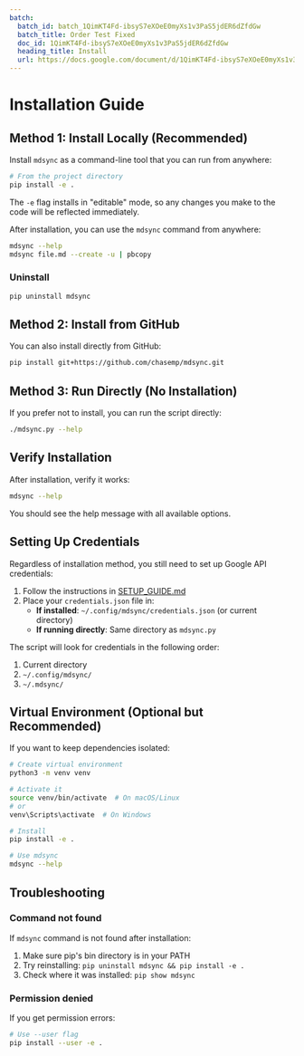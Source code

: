 ```yaml
---
batch:
  batch_id: batch_1QimKT4Fd-ibsyS7eXOeE0myXs1v3PaS5jdER6dZfdGw
  batch_title: Order Test Fixed
  doc_id: 1QimKT4Fd-ibsyS7eXOeE0myXs1v3PaS5jdER6dZfdGw
  heading_title: Install
  url: https://docs.google.com/document/d/1QimKT4Fd-ibsyS7eXOeE0myXs1v3PaS5jdER6dZfdGw/edit#heading=install
---
```


# Installation Guide

## Method 1: Install Locally (Recommended)

Install `mdsync` as a command-line tool that you can run from anywhere:

```bash
# From the project directory
pip install -e .
```

The `-e` flag installs in "editable" mode, so any changes you make to the code will be reflected immediately.

After installation, you can use the `mdsync` command from anywhere:

```bash
mdsync --help
mdsync file.md --create -u | pbcopy
```

### Uninstall

```bash
pip uninstall mdsync
```

## Method 2: Install from GitHub

You can also install directly from GitHub:

```bash
pip install git+https://github.com/chasemp/mdsync.git
```

## Method 3: Run Directly (No Installation)

If you prefer not to install, you can run the script directly:

```bash
./mdsync.py --help
```

## Verify Installation

After installation, verify it works:

```bash
mdsync --help
```

You should see the help message with all available options.

## Setting Up Credentials

Regardless of installation method, you still need to set up Google API credentials:

1. Follow the instructions in [SETUP_GUIDE.md](SETUP_GUIDE.md)
2. Place your `credentials.json` file in:
   - **If installed**: `~/.config/mdsync/credentials.json` (or current directory)
   - **If running directly**: Same directory as `mdsync.py`

The script will look for credentials in the following order:
1. Current directory
2. `~/.config/mdsync/`
3. `~/.mdsync/`

## Virtual Environment (Optional but Recommended)

If you want to keep dependencies isolated:

```bash
# Create virtual environment
python3 -m venv venv

# Activate it
source venv/bin/activate  # On macOS/Linux
# or
venv\Scripts\activate  # On Windows

# Install
pip install -e .

# Use mdsync
mdsync --help
```

## Troubleshooting

### Command not found

If `mdsync` command is not found after installation:

1. Make sure pip's bin directory is in your PATH
2. Try reinstalling: `pip uninstall mdsync && pip install -e .`
3. Check where it was installed: `pip show mdsync`

### Permission denied

If you get permission errors:

```bash
# Use --user flag
pip install --user -e .
```